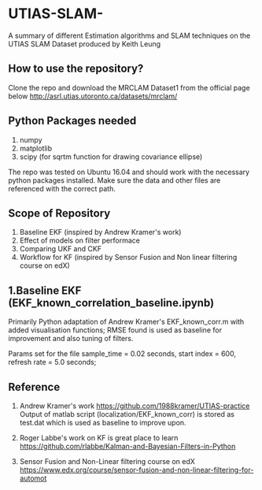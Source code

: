 # UTIAS-SLAM-
A summary of different Estimation algorithms and SLAM techniques on the UTIAS SLAM Dataset produced by Keith Leung

How to use the repository?
--------------------------

Clone the repo and download the MRCLAM Dataset1 from the official page below
http://asrl.utias.utoronto.ca/datasets/mrclam/


Python Packages needed
----------------------
1. numpy
2. matplotlib
3. scipy (for sqrtm function for drawing covariance ellipse)

The repo was tested on Ubuntu 16.04 and should work with the necessary python packages installed.
Make sure the data and other files are referenced with the correct path.


Scope of Repository
-------------------

1. Baseline EKF (inspired by Andrew Kramer's work)
2. Effect of models on filter performace
3. Comparing UKF and CKF
4. Workflow for KF (inspired by Sensor Fusion and Non linear filtering course on edX)


1.Baseline EKF (EKF_known_correlation_baseline.ipynb)
---------------------------------------
Primarily Python adaptation of Andrew Kramer's EKF_known_corr.m with added visualisation functions;
RMSE found is used as baseline for improvement and also tuning of filters.

Params set for the file
sample_time = 0.02 seconds, start index = 600, refresh rate = 5.0 seconds;


Reference
----------

1. Andrew Kramer's work
https://github.com/1988kramer/UTIAS-practice
Output of matlab script (localization/EKF_known_corr) is stored as test.dat which is used as baseline to improve upon.

2. Roger Labbe's work on KF is great place to learn 
https://github.com/rlabbe/Kalman-and-Bayesian-Filters-in-Python


3. Sensor Fusion and Non-Linear filtering course on edX
https://www.edx.org/course/sensor-fusion-and-non-linear-filtering-for-automot

